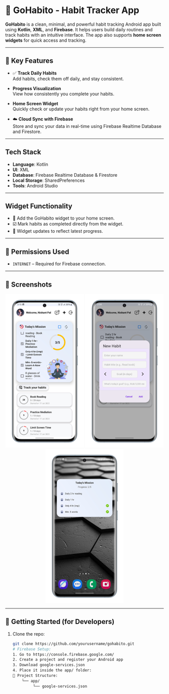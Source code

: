 # 📱 GoHabito - Habit Tracker App

**GoHabito** is a clean, minimal, and powerful habit tracking Android app built using **Kotlin**, **XML**, and **Firebase**. It helps users build daily routines and track habits with an intuitive interface. The app also supports **home screen widgets** for quick access and tracking.

---

## 🧠 Key Features

- ✅ **Track Daily Habits**  
  Add habits, check them off daily, and stay consistent.

-  **Progress Visualization**  
  View how consistently you complete your habits.

-  **Home Screen Widget**  
  Quickly check or update your habits right from your home screen.

- ☁️ **Cloud Sync with Firebase**  
  Store and sync your data in real-time using Firebase Realtime Database and Firestore.


---

##  Tech Stack

- **Language**: Kotlin
- **UI**: XML  
- **Database**: Firebase Realtime Database & Firestore  
- **Local Storage**: SharedPreferences  
- **Tools**: Android Studio

---

##  Widget Functionality

- 📌 Add the GoHabito widget to your home screen.
- ☑️ Mark habits as completed directly from the widget.
- 🔄 Widget updates to reflect latest progress.

---

## 🔐 Permissions Used

- `INTERNET` – Required for Firebase connection.

---

## 🧪 Screenshots

<p align="center">
  <img src="https://github.com/NishantK04/GoHabito/blob/master/Home-portrait.png?raw=true" width="250" alt="Home Screen" />
  <img src="https://github.com/NishantK04/GoHabito/blob/master/Add-portrait.png?raw=true" width="250" alt="Add Habit" />
  <img src="https://github.com/NishantK04/GoHabito/blob/master/Widget-portrait.png?raw=true" width="250" alt="Widget" />
</p>

---

## 🚀 Getting Started (for Developers)

1. Clone the repo:
   ```bash
   git clone https://github.com/yourusername/gohabito.git
   # Firebase Setup:
   1. Go to https://console.firebase.google.com/
   2. Create a project and register your Android app
   3. Download google-services.json
   4. Place it inside the app/ folder:
   📁 Project Structure:
       └── app/
            └── google-services.json


